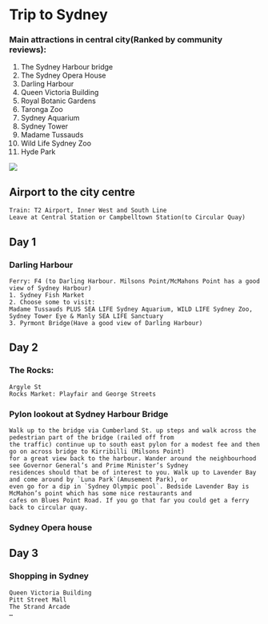 # Trip to Sydney
### Main attractions in central city(Ranked by community reviews):
1. The Sydney Harbour bridge
2. The Sydney Opera House
3. Darling Harbour
4. Queen Victoria Building
5. Royal Botanic Gardens
6. Taronga Zoo
7. Sydney Aquarium
8. Sydney Tower
9. Madame Tussauds 
10. Wild Life Sydney Zoo 
11. Hyde Park

![](http://b2-q.mafengwo.net/s9/M00/DA/F6/wKgBs1gNdRaAZJ-0AArCwgV4UWk267.png?imageView2%2F2%2Fw%2F680%2Fh%2F9999%2Fq%2F100%7Cwatermark%2F1%2Fimage%2FaHR0cDovL2ExLXEubWFmZW5nd28ubmV0L3MxMC9NMDAvOTkvNjIvd0tnQloxaDBxWXFBQUJBYUFBQVhxM2M3d3lrNjg5LnBuZw%3D%3D%2Fgravity%2FSouthEast%2Fdx%2F10%2Fdy%2F15%2Fdissolve%2F40)


## Airport to the city centre
    Train: T2 Airport, Inner West and South Line
    Leave at Central Station or Campbelltown Station(to Circular Quay)

## Day 1
### Darling Harbour   
    Ferry: F4 (to Darling Harbour. Milsons Point/McMahons Point has a good view of Sydney Harbour)
	1. Sydney Fish Market
	2. Choose some to visit:
	Madame Tussauds PLUS SEA LIFE Sydney Aquarium, WILD LIFE Sydney Zoo, Sydney Tower Eye & Manly SEA LIFE Sanctuary
	3. Pyrmont Bridge(Have a good view of Darling Harbour)


## Day 2
### The Rocks: 
	Argyle St
	Rocks Market: Playfair and George Streets

### Pylon lookout at Sydney Harbour Bridge
	Walk up to the bridge via Cumberland St. up steps and walk across the pedestrian part of the bridge (railed off from  
	the traffic) continue up to south east pylon for a modest fee and then go on across bridge to Kirribilli (Milsons Point)  
	for a great view back to the harbour. Wander around the neighbourhood see Governor General’s and Prime Minister’s Sydney  
	residences should that be of interest to you. Walk up to Lavender Bay and come around by `Luna Park`(Amusement Park), or  
	even go for a dip in `Sydney Olympic pool`. Bedside Lavender Bay is McMahon’s point which has some nice restaurants and  
	cafes on Blues Point Road. If you go that far you could get a ferry back to circular quay.

### Sydney Opera house



## Day 3
### Shopping in Sydney
    Queen Victoria Building
    Pitt Street Mall
    The Strand Arcade
    …
